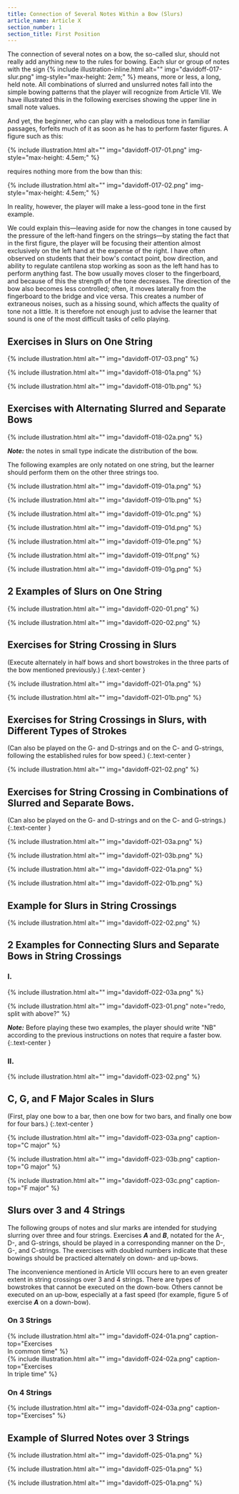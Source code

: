 ```yaml
---
title: Connection of Several Notes Within a Bow (Slurs)
article_name: Article X
section_number: 1
section_title: First Position
---
```


The connection of several notes on a bow, the so-called slur, should not really add anything new to the rules for bowing. Each slur or group of notes with the sign 
{% include illustration-inline.html alt="" img="davidoff-017-slur.png" img-style="max-height: 2em;" %}
means, more or less, a long, held note. All combinations of slurred and unslurred notes fall into the simple bowing patterns that the player will recognize from Article VII. We have illustrated this in the following exercises showing the upper line in small note values.

And yet, the beginner, who can play with a melodious tone in familiar passages, forfeits much of it as soon as he has to perform faster figures. A figure such as this:

{% include illustration.html alt="" img="davidoff-017-01.png" img-style="max-height: 4.5em;" %}

requires nothing more from the bow than this: 

{% include illustration.html alt="" img="davidoff-017-02.png" img-style="max-height: 4.5em;" %}

In reality, however, the player will make a less-good tone in the first example.

We could explain this—leaving aside for now the changes in tone caused by the pressure of the left-hand fingers on the strings—by stating the fact that in the first figure, the player will be focusing their attention almost exclusively on the left hand at the expense of the right. I have often observed on students that their bow's contact point, bow direction, and ability to regulate cantilena stop working as soon as the left hand has to perform anything fast. The bow usually moves closer to the fingerboard, and because of this the strength of the tone decreases. The direction of the bow also becomes less controlled; often, it moves laterally from the fingerboard to the bridge and vice versa. This creates a number of extraneous noises, such as a hissing sound, which affects the quality of tone not a little. It is therefore not enough just to advise the learner that sound is one of the most difficult tasks of cello playing.

## Exercises in Slurs on One String

{% include illustration.html alt="" img="davidoff-017-03.png" %}

{% include illustration.html alt="" img="davidoff-018-01a.png" %}

{% include illustration.html alt="" img="davidoff-018-01b.png" %}

## Exercises with Alternating Slurred and Separate Bows

{% include illustration.html alt="" img="davidoff-018-02a.png" %}

**_Note:_** the notes in small type indicate the distribution of the bow.

The following examples are only notated on one string, but the learner should perform them on the other three strings too. 

{% include illustration.html alt="" img="davidoff-019-01a.png" %}

{% include illustration.html alt="" img="davidoff-019-01b.png" %}

{% include illustration.html alt="" img="davidoff-019-01c.png" %}

{% include illustration.html alt="" img="davidoff-019-01d.png" %}

{% include illustration.html alt="" img="davidoff-019-01e.png" %}

{% include illustration.html alt="" img="davidoff-019-01f.png" %}

{% include illustration.html alt="" img="davidoff-019-01g.png" %}

## 2 Examples of Slurs on One String

{% include illustration.html alt="" img="davidoff-020-01.png" %}

{% include illustration.html alt="" img="davidoff-020-02.png" %}

## Exercises for String Crossing in Slurs

(Execute alternately in half bows and short bowstrokes in the three parts of the bow mentioned previously.)
{:.text-center }

{% include illustration.html alt="" img="davidoff-021-01a.png" %}

{% include illustration.html alt="" img="davidoff-021-01b.png" %}

## Exercises for String Crossings in Slurs, with Different Types of Strokes

(Can also be played on the G- and D-strings and on the C- and G-strings, following the established rules for bow speed.)
{:.text-center }

{% include illustration.html alt="" img="davidoff-021-02.png" %}

## Exercises for String Crossing in Combinations of Slurred and Separate Bows.

(Can also be played on the G- and D-strings and on the C- and G-strings.)
{:.text-center }

{% include illustration.html alt="" img="davidoff-021-03a.png" %}

{% include illustration.html alt="" img="davidoff-021-03b.png" %}

{% include illustration.html alt="" img="davidoff-022-01a.png" %}

{% include illustration.html alt="" img="davidoff-022-01b.png" %}

## Example for Slurs in String Crossings

{% include illustration.html alt="" img="davidoff-022-02.png" %}

## 2 Examples for Connecting Slurs and Separate Bows in String Crossings

### I.

{% include illustration.html alt="" img="davidoff-022-03a.png" %}

{% include illustration.html alt="" img="davidoff-023-01.png" note="redo, split with above?" %}

**_Note:_** Before playing these two examples, the player should write "NB" according to the previous instructions on notes that require a faster bow.
{:.text-center }

### II.

{% include illustration.html alt="" img="davidoff-023-02.png" %}

## C, G, and F Major Scales in Slurs

(First, play one bow to a bar, then one bow for two bars, and finally one bow for four bars.)
{:.text-center }

{% include illustration.html alt="" img="davidoff-023-03a.png" caption-top="C major" %}

{% include illustration.html alt="" img="davidoff-023-03b.png" caption-top="G major" %}

{% include illustration.html alt="" img="davidoff-023-03c.png" caption-top="F major" %}

## Slurs over 3 and 4 Strings

The following groups of notes and slur marks are intended for studying slurring over three and four strings. Exercises **_A_** and **_B_**, notated for the A-, D-, and G-strings, should be played in a corresponding manner on the D-, G-, and C-strings. The exercises with doubled numbers indicate that these bowings should be practiced alternately on down- and up-bows.

The inconvenience mentioned in Article VIII occurs here to an even greater extent in string crossings over 3 and 4 strings. There are types of bowstrokes that cannot be executed on the down-bow. Others cannot be executed on an up-bow, especially at a fast speed (for example, figure 5 of exercise **_A_** on a down-bow).

<div class="row">
<div class="col-md-4">
<h3>On 3 Strings</h3>
{% include illustration.html alt="" img="davidoff-024-01a.png" caption-top="Exercises <br>In common time" %}
</div>
<div class="col-md-4">
{% include illustration.html alt="" img="davidoff-024-02a.png" caption-top="Exercises <br>In triple time" %}
</div>
<div class="col-md-4">
<h3>On 4 Strings</h3>
{% include illustration.html alt="" img="davidoff-024-03a.png" caption-top="Exercises" %}
</div>
</div>

## Example of Slurred Notes over 3 Strings

{% include illustration.html alt="" img="davidoff-025-01a.png" %}

{% include illustration.html alt="" img="davidoff-025-01a.png" %}

{% include illustration.html alt="" img="davidoff-025-01a.png" %}
